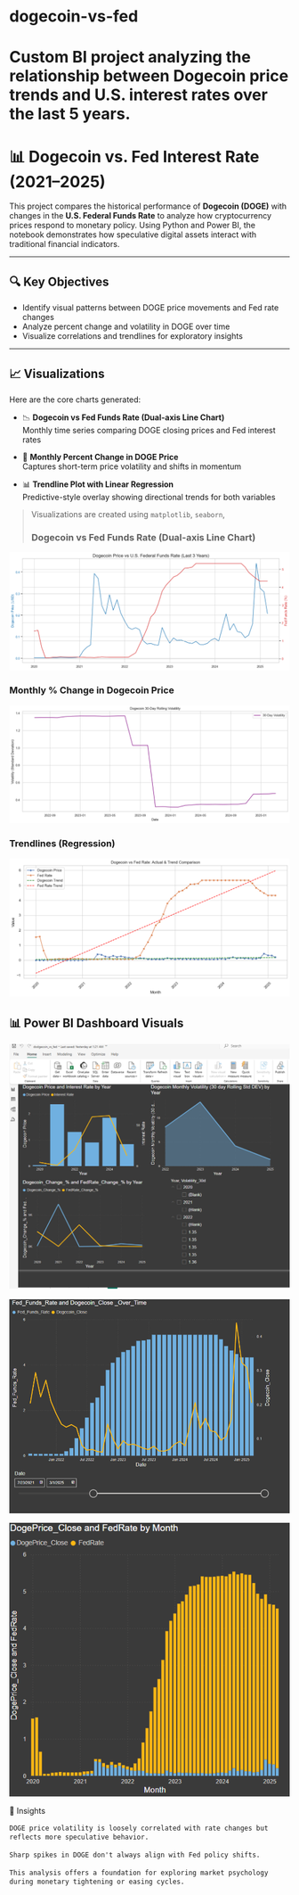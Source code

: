 # dogecoin-vs-fed
# Custom BI project analyzing the relationship between Dogecoin price trends and U.S. interest rates over the last 5 years.
# 📊 Dogecoin vs. Fed Interest Rate (2021–2025)

This project compares the historical performance of **Dogecoin (DOGE)** with changes in the **U.S. Federal Funds Rate** to analyze how cryptocurrency prices respond to monetary policy. Using Python and Power BI, the notebook demonstrates how speculative digital assets interact with traditional financial indicators.

---

## 🔍 Key Objectives

- Identify visual patterns between DOGE price movements and Fed rate changes
- Analyze percent change and volatility in DOGE over time
- Visualize correlations and trendlines for exploratory insights

---

## 📈 Visualizations

Here are the core charts generated:

- 📉 **Dogecoin vs Fed Funds Rate (Dual-axis Line Chart)**  
  Monthly time series comparing DOGE closing prices and Fed interest rates

- 🔄 **Monthly Percent Change in DOGE Price**  
  Captures short-term price volatility and shifts in momentum

- 📊 **Trendline Plot with Linear Regression**  
  Predictive-style overlay showing directional trends for both variables

> Visualizations are created using `matplotlib`, `seaborn`, 
> ### Dogecoin vs Fed Funds Rate (Dual-axis Line Chart)
![Dogecoin vs Fed Funds Rate](images/doge_vs_fed_line.png)
### Monthly % Change in Dogecoin Price
![DOGE Monthly Percent Change](images/doge_vs_fed_percentage_change.png)
### Trendlines (Regression)
![Trend Comparison](images/doge_vs_fed_trend_comparison.png)

## 📊 Power BI Dashboard Visuals

![Dogecoin vs Fed Page 1](Power_BI_visuals\PowerBI_pg1.png)

![Dogecoin vs Fed Page 2](Power_BI_visuals\PowerBI_pg2.png)

![Dogecoin vs Fed Page 3](Power_BI_visuals\PowerBI_pg3.png)



 📌 Insights

    DOGE price volatility is loosely correlated with rate changes but reflects more speculative behavior.

    Sharp spikes in DOGE don't always align with Fed policy shifts.

    This analysis offers a foundation for exploring market psychology during monetary tightening or easing cycles.




